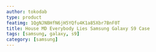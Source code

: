 ```yaml
---
author: tokodab
type: product
featimg: 1QgNJNBHfN6jH5YQfu4K1a85Xbr7BnF0T
title: House MD Everybody Lies Samsung Galaxy S9 Case
tags: [samsung, galaxy, s9]
category: [samsung]
---
```

